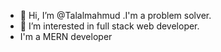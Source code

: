 - 👋 Hi, I’m @Talalmahmud
.I'm a problem solver.
- 👀 I’m interested in full stack web developer.
- I'm a MERN developer


<!---
Talalmahmud/Talalmahmud is a ✨ special ✨ repository because its `README.md` (this file) appears on your GitHub profile.
You can click the Preview link to take a look at your changes.
--->
